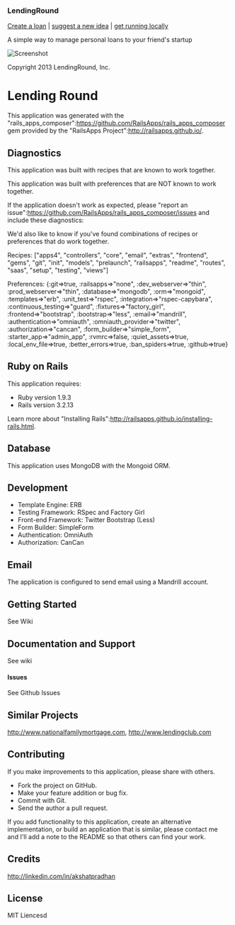 ### LendingRound ###

[Create a loan](http://www.LendingRound.com) | [suggest a new idea](https://github.com/akshatpradhan/lending_round/issues) |
[get running locally](https://github.com/akshatpradhan/lending_round/wiki)

A simple way to manage personal loans to your friend's startup


![Screenshot](https://raw.github.com/akshatpradhan/lending_round/master/LendingRound.png)


Copyright 2013 LendingRound, Inc.




# Lending Round

This application was generated with the "rails_apps_composer":https://github.com/RailsApps/rails_apps_composer gem provided by the "RailsApps Project":http://railsapps.github.io/.

## Diagnostics

This application was built with recipes that are known to work together.

This application was built with preferences that are NOT known to work together.

If the application doesn't work as expected, please "report an issue":https://github.com/RailsApps/rails_apps_composer/issues and include these diagnostics:

We'd also like to know if you've found combinations of recipes or preferences that do work together.

Recipes:
["apps4", "controllers", "core", "email", "extras", "frontend", "gems", "git", "init", "models", "prelaunch", "railsapps", "readme", "routes", "saas", "setup", "testing", "views"]

Preferences:
{:git=>true, :railsapps=>"none", :dev_webserver=>"thin", :prod_webserver=>"thin", :database=>"mongodb", :orm=>"mongoid", :templates=>"erb", :unit_test=>"rspec", :integration=>"rspec-capybara", :continuous_testing=>"guard", :fixtures=>"factory_girl", :frontend=>"bootstrap", :bootstrap=>"less", :email=>"mandrill", :authentication=>"omniauth", :omniauth_provider=>"twitter", :authorization=>"cancan", :form_builder=>"simple_form", :starter_app=>"admin_app", :rvmrc=>false, :quiet_assets=>true, :local_env_file=>true, :better_errors=>true, :ban_spiders=>true, :github=>true}

## Ruby on Rails

This application requires:

* Ruby version 1.9.3
* Rails version 3.2.13

Learn more about "Installing Rails":http://railsapps.github.io/installing-rails.html.

## Database

This application uses MongoDB with the Mongoid ORM.

## Development

* Template Engine: ERB
* Testing Framework: RSpec and Factory Girl
* Front-end Framework: Twitter Bootstrap (Less)
* Form Builder: SimpleForm
* Authentication: OmniAuth
* Authorization: CanCan

## Email

The application is configured to send email using a Mandrill account.

## Getting Started

See Wiki

## Documentation and Support

See wiki

#### Issues

See Github Issues

## Similar Projects

http://www.nationalfamilymortgage.com, http://www.lendingclub.com

## Contributing

If you make improvements to this application, please share with others.

* Fork the project on GitHub.
* Make your feature addition or bug fix.
* Commit with Git.
* Send the author a pull request.

If you add functionality to this application, create an alternative implementation, or build an application that is similar, please contact me and I'll add a note to the README so that others can find your work.

## Credits

http://linkedin.com/in/akshatpradhan

## License

MIT Liencesd
